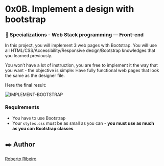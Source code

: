 # 0x0B. Implement a design with bootstrap

### :open_file_folder: Specializations - Web Stack programming ― Front-end

In this project, you will implement 3 web pages with Bootstrap. You will use all HTML/CSS/Accessibility/Responsive design/Bootstrap knowledges that you learned previously.

You won’t have a lot of instruction, you are free to implement it the way that you want - the objective is simple: Have fully functional web pages that look the same as the designer file.

Here the final result:

![IMPLEMENT-BOOTSTRAP](https://lh3.googleusercontent.com/pw/AM-JKLUpTQORJHLJUQ_Ok4C87hFwxsuDYK3K8J5uXiqVaoU7ZGbYTJAePyssFhU5JecrgjnIGiv7fzzqP4lgz7Pzmp7BTwYuPx5tRaYE3fkAkbc56ApSksIL40Np4Mn8YFyql04I9tsvvhQygkXUgIOpWXyT=w1080-h1531-no?authuser=0)

### Requirements

- You have to use Bootstrap
- Your `styles.css` must be as small as you can - **you must use as much as you can Bootstrap classes**

## :black_nib: Author

[Roberto Ribeiro](https://github.com/ribeiro-uy)
